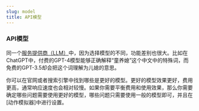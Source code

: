 ```yaml
---
slug: model
title: API模型
---
```



### API模型

同一个[服务提供商（LLM）](provider.md)中，因为选择模型的不同，功能差别也很大。比如在ChatGPT中，付费的GPT-4模型能够正确解释“童养媳”这个中文中的特殊词，而免费的GPT-3.5却会把这个词理解为儿媳的意思。

你可以在官网或者搜索引擎中找到哪些是更好的模型。更好的模型效果更好，费用更高，通常响应速度也会相对较慢。如果你需要平衡费用和使用效果，那么你需要确定哪些问题需要使用更好的模型，哪些问题只需要使用一般的模型即可，并且在[动作模拟器]中进行设置。